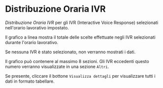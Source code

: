 # Distribuzione Oraria IVR

*Distribuzione Oraria IVR* per gli IVR (Interactive Voice Response)
selezionati nell'orario lavorativo impostato.

Il grafico a linea mostra il totale delle scelte effettuate negli IVR
selezionati durante l'orario lavorativo.

Se nessuna IVR è stato selezionato, non verranno mostrati i dati.

Il grafico può contenere al massimo 8 sezioni. Gli IVR eccedenti questo
numero verranno visualizzate in una sezione `Altri`.

Se presente, cliccare il bottone `Visualizza dettagli` per visualizzare
tutti i dati in formato tabellare.
